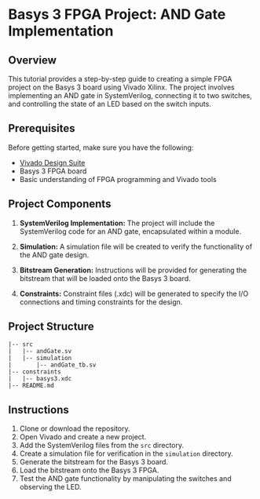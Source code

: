 # Basys 3 FPGA Project: AND Gate Implementation

## Overview

This tutorial provides a step-by-step guide to creating a simple FPGA project on the Basys 3 board using Vivado Xilinx. The project involves implementing an AND gate in SystemVerilog, connecting it to two switches, and controlling the state of an LED based on the switch inputs.

## Prerequisites

Before getting started, make sure you have the following:

- [Vivado Design Suite](https://www.xilinx.com/support/download/index.html/content/xilinx/en/downloadNav/vivado-design-tools/2021-2.html)
- Basys 3 FPGA board
- Basic understanding of FPGA programming and Vivado tools

## Project Components

1. **SystemVerilog Implementation:** The project will include the SystemVerilog code for an AND gate, encapsulated within a module.

2. **Simulation:** A simulation file will be created to verify the functionality of the AND gate design.

3. **Bitstream Generation:** Instructions will be provided for generating the bitstream that will be loaded onto the Basys 3 board.

4. **Constraints:** Constraint files (.xdc) will be generated to specify the I/O connections and timing constraints for the design.

## Project Structure

```
|-- src
|   |-- andGate.sv
|   |-- simulation
|       |-- andGate_tb.sv
|-- constraints
|   |-- basys3.xdc
|-- README.md
```

## Instructions

1. Clone or download the repository.
2. Open Vivado and create a new project.
3. Add the SystemVerilog files from the `src` directory.
4. Create a simulation file for verification in the `simulation` directory.
5. Generate the bitstream for the Basys 3 board.
6. Load the bitstream onto the Basys 3 FPGA.
7. Test the AND gate functionality by manipulating the switches and observing the LED.
